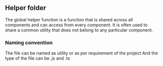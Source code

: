 ## Helper folder

The global helper function is a function that is shared across all components
and can access from every component. It is often used to share a common utility
that does not belong to any particular component.

### Naming convention

The file can be named as utility or as per requirement of the project
And the type of the file can be .js and .ts
